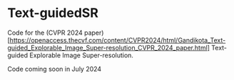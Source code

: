 # Text-guidedSR
Code for the (CVPR 2024 paper)[https://openaccess.thecvf.com/content/CVPR2024/html/Gandikota_Text-guided_Explorable_Image_Super-resolution_CVPR_2024_paper.html] Text-guided Explorable Image Super-resolution.

Code coming soon in July 2024
